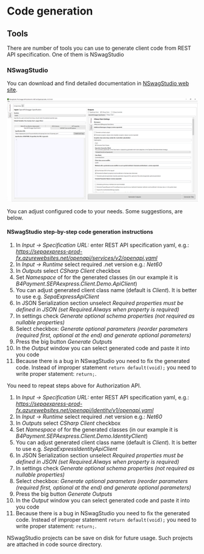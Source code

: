 # Code generation

## Tools

There are number of tools you can use to generate client code from REST API specification. One of them is NSwagStudio

### NSwagStudio

You can download and find detailed documentation in [NSwagStudio web site](https://github.com/RicoSuter/NSwag/wiki/NSwagStudio).

![NSwagStudio](Images/NSwagStudio.png)

You can adjust configured code to your needs. Some suggestions, are below.

#### NSwagStudio step-by-step code generation instructions

1. In *Input -> Specification URL:* enter REST API specification yaml, e.g.:
   *<https://sepaexpress-prod-fx.azurewebsites.net/openapi/services/v2/openapi.yaml>*
1. In *Input -> Runtime* select required .net version e.g.: *Net60*
1. In *Outputs* select *CSharp Client* checkbox
1. Set *Namespace* of for the generated classes (in our example it is *B4Payment.SEPAexpress.Client.Demo.ApiClient*)
1. You can adjust generated client class name (default is *Client*). It is better to use e.g. *SepaExpressApiClient*
1. In JSON Serialization section unselect *Required properties must be defined in JSON (set Required.Always when property is required)*
1. In settings check *Generate optional schema properties (not required as nullable properties)*
1. Select checkbox: *Generate optional parameters (reorder parameters (required first, optional at the end) and generate optional parameters)*
1. Press the big button *Generate Outputs*
1. In the *Output* window you can select generated code and paste it into you code
1. Because there is a bug in NSwagStudio you need to fix the generated code.    Instead of improper statement ```return default(void);``` you need to write proper statement: ```return;```.

You need to repeat steps above for Authorization API.

1. In *Input -> Specification URL:* enter REST API specification yaml, e.g.:
   *<https://sepaexpress-prod-fx.azurewebsites.net/openapi/identity/v1/openapi.yaml>*
1. In *Input -> Runtime* select required .net version e.g.: *Net60*
1. In *Outputs* select *CSharp Client* checkbox
1. Set *Namespace* of for the generated classes (in our example it is *B4Payment.SEPAexpress.Client.Demo.IdentityClient*)
1. You can adjust generated client class name (default is *Client*). It is better to use e.g. *SepaExpressIdentityApiClient*
1. In JSON Serialization section unselect *Required properties must be defined in JSON (set Required.Always when property is required)*
1. In settings check *Generate optional schema properties (not required as nullable properties)*
1. Select checkbox: *Generate optional parameters (reorder parameters (required first, optional at the end) and generate optional parameters)*
1. Press the big button *Generate Outputs*
1. In the *Output* window you can select generated code and paste it into you code
1. Because there is a bug in NSwagStudio you need to fix the generated code.    Instead of improper statement ```return default(void);``` you need to write proper statement: ```return;```.

NSwagStudio projects can be save on disk for future usage. Such projects are attached in code source directory.
